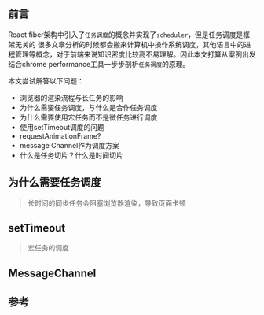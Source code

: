 ## 前言

React fiber架构中引入了`任务调度`的概念并实现了`scheduler`，但是任务调度是框架无关的
很多文章分析的时候都会搬来计算机中操作系统调度，其他语言中的进程管理等概念，对于前端来说知识密度比较高不易理解。因此本文打算从案例出发结合chrome performance工具一步步剖析`任务调度`的原理。

本文尝试解答以下问题：

- 浏览器的渲染流程与长任务的影响
- 为什么需要任务调度，与什么是合作任务调度
- 为什么需要使用宏任务而不是微任务进行调度
- 使用setTimeout调度的问题
- requestAnimationFrame?
- message Channel作为调度方案
- 什么是任务切片？什么是时间切片

## 为什么需要任务调度

> 长时间的同步任务会阻塞浏览器渲染，导致页面卡顿

## setTimeout

> 宏任务的调度

## MessageChannel


## 参考